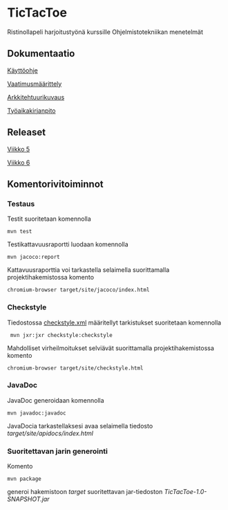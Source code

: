 # TicTacToe

Ristinollapeli harjoitustyönä kurssille Ohjelmistotekniikan menetelmät

## Dokumentaatio
[Käyttöohje](https://github.com/mnnamaria/otm-harjoitustyo/blob/master/dokumentaatio/kayttoohje.md)

[Vaatimusmäärittely](https://github.com/mnnamaria/otm-harjoitustyo/blob/master/dokumentaatio/alustavamaarittely.md)

[Arkkitehtuurikuvaus](https://github.com/mnnamaria/otm-harjoitustyo/blob/master/dokumentaatio/arkkitehtuuri.md)

[Työaikakirjanpito](https://github.com/mnnamaria/otm-harjoitustyo/blob/master/dokumentaatio/tyoaikakirjanpito.md)

## Releaset
[Viikko 5](https://github.com/mnnamaria/otm-harjoitustyo/releases/tag/viikko5)

[Viikko 6](https://github.com/mnnamaria/otm-harjoitustyo/releases/tag/viikko6)

## Komentorivitoiminnot

### Testaus
Testit suoritetaan komennolla
```
mvn test
```
Testikattavuusraportti luodaan komennolla
```
mvn jacoco:report
```
Kattavuusraporttia voi tarkastella selaimella suorittamalla projektihakemistossa komento
```
chromium-browser target/site/jacoco/index.html
```
### Checkstyle

Tiedostossa [checkstyle.xml](https://github.com/mnnamaria/otm-harjoitustyo/blob/master/TicTacToe/checkstyle.xml) määritellyt tarkistukset suoritetaan komennolla

```
 mvn jxr:jxr checkstyle:checkstyle
```

Mahdolliset virheilmoitukset selviävät suorittamalla projektihakemistossa komento

```
chromium-browser target/site/checkstyle.html
```

### JavaDoc

JavaDoc generoidaan komennolla

```
mvn javadoc:javadoc
```

JavaDocia tarkastellaksesi avaa selaimella tiedosto _target/site/apidocs/index.html_

### Suoritettavan jarin generointi

Komento

```
mvn package
```

generoi hakemistoon _target_ suoritettavan jar-tiedoston _TicTacToe-1.0-SNAPSHOT.jar_
